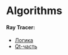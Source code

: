 # Algorithms

#### Ray Tracer:
* [Логика](https://github.com/yaPhilya/Algorithms/tree/master/Ray-Tracing)
* [Qt-часть](https://github.com/yaPhilya/Algorithms/tree/master/Ray-Tracer)
